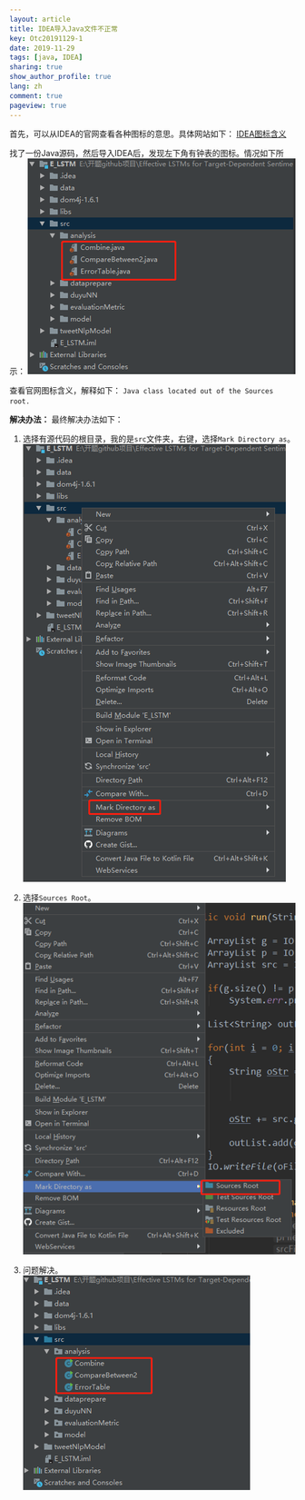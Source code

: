 ```yaml
---
layout: article
title: IDEA导入Java文件不正常
key: Otc20191129-1
date: 2019-11-29
tags: [java, IDEA]
sharing: true
show_author_profile: true
lang: zh
comment: true
pageview: true
---
```


首先，可以从IDEA的官网查看各种图标的意思。具体网站如下：
[IDEA图标含义](https://www.jetbrains.com/help/idea/symbols.html) <br>

找了一份Java源码，然后导入IDEA后，发现左下角有钟表的图标。情况如下所示：
![IDEA导入Java出现异常图标](/images/20191129103819.png)

查看官网图标含义，解释如下：
`Java class located out of the Sources root.`

**解决办法：**
最终解决办法如下：

1. 选择有源代码的根目录，我的是`src`文件夹，右键，选择`Mark Directory as`。<br>
![第一步](/images/20191129104331.png)


2. 选择`Sources Root`。<br>
![第二步](/images/20191129104607.png)


3. 问题解决。<br>
![结果](/images/20191129104819.png)



